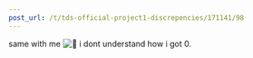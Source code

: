 ```yaml
---
post_url: /t/tds-official-project1-discrepencies/171141/98
---
```

same with me ![:smiling_face_with_tear:](https://emoji.discourse-cdn.com/google/smiling_face_with_tear.png?v=14 ":smiling_face_with_tear:") i dont understand how i got 0.